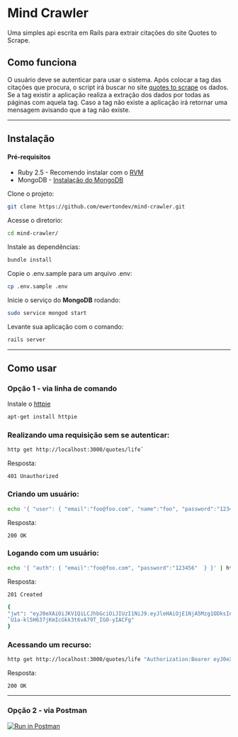 # Mind Crawler

Uma simples api escrita em Rails para extrair citações do site Quotes to Scrape.

## Como funciona

 O usuário deve se autenticar para usar o sistema. 
 Após colocar a tag das citações que procura, o script irá buscar no site [quotes to scrape](http://quotes.toscrape.com/) os dados. Se a tag existir a aplicação realiza a extração dos dados por todas as páginas com aquela tag. Caso a tag não existe a aplicação irá retornar uma  mensagem avisando que a tag não existe.

---
## Instalação

#### **Pré-requisitos**

- Ruby 2.5 - Recomendo instalar com o [RVM](https://rvm.io/)
- MongoDB - [Instalação do MongoDB](https://docs.mongodb.com/manual/administration/install-community/)

Clone o projeto:

```bash 
git clone https://github.com/ewertondev/mind-crawler.git 
```
Acesse o diretorio:

```bash 
cd mind-crawler/
```

Instale as dependências:

```bash
bundle install
```

Copie o .env.sample para um arquivo .env:

```bash
cp .env.sample .env
```

Inicie o serviço do **MongoDB** rodando:

```bash
sudo service mongod start
```

 Levante sua aplicação com o comando:

```bash
rails server
```
---


## Como usar

### Opção 1 - via linha de comando

Instale o [httpie](https://github.com/jakubroztocil/httpie#installation)

```bash
apt-get install httpie
```


### Realizando uma requisição sem se autenticar:

```bash
http get http://localhost:3000/quotes/life`
```

Resposta:

`401 Unauthorized`



### Criando um usuário:

```bash
echo '{ "user": { "email":"foo@foo.com", "name":"foo", "password":"123456"  } }' | http post http://localhost:3000/signup`
```

Resposta: 

`200 OK`





### **Logando com um usuário:**

```bash
echo '{ "auth": { "email":"foo@foo.com", "password":"123456"  } }' | http post http://localhost:3000/user_token
```

Resposta:  

`201 Created`

```bash
{
"jwt": "eyJ0eXAiOiJKV1QiLCJhbGciOiJIUzI1NiJ9.eyJleHAiOjE1NjA5Mzg1ODksInN1YiI6eyIkb2lkIjoiNWQwOGI1ZmQ2YjBmODgzNDJjYzNhM2FkIn19.4q5k$`
`U1a-kl5H637jKmIcGkk3t6vA79T_IGO-yIACFg"
}
```

### Acessando um recurso:

```bash 
http get http://localhost:3000/quotes/life "Authorization:Bearer eyJ0eXAiOiJKV1QiLCJhbGciOiJIUzI1NiJ9.eyJleHAiOjE1NjA5MTg0ODgsInN1YiI6eyIkb2lkIjoiNWQwODY4MTE2YjBmODg3YmFhYjZkOWFlIn19.ARfP3EfzIt9pEc0eyIcgkKe4GUNIoTE5I7aexPgOpJQ"
```

Resposta:

 `200 OK` 

---

### Opção 2 - via Postman


[![Run in Postman](https://run.pstmn.io/button.svg)](https://app.getpostman.com/run-collection/a7dbd3a1bb6729add572)